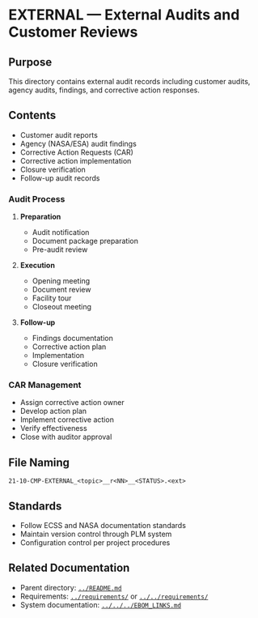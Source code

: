 # EXTERNAL — External Audits and Customer Reviews

## Purpose

This directory contains external audit records including customer audits, agency audits, findings, and corrective action responses.

## Contents

- Customer audit reports
- Agency (NASA/ESA) audit findings
- Corrective Action Requests (CAR)
- Corrective action implementation
- Closure verification
- Follow-up audit records

### Audit Process

1. **Preparation**
   - Audit notification
   - Document package preparation
   - Pre-audit review

2. **Execution**
   - Opening meeting
   - Document review
   - Facility tour
   - Closeout meeting

3. **Follow-up**
   - Findings documentation
   - Corrective action plan
   - Implementation
   - Closure verification

### CAR Management

- Assign corrective action owner
- Develop action plan
- Implement corrective action
- Verify effectiveness
- Close with auditor approval

## File Naming

```
21-10-CMP-EXTERNAL_<topic>__r<NN>__<STATUS>.<ext>
```

## Standards

- Follow ECSS and NASA documentation standards
- Maintain version control through PLM system
- Configuration control per project procedures

## Related Documentation

- Parent directory: [`../README.md`](../README.md) 
- Requirements: [`../requirements/`](../requirements/) or [`../../requirements/`](../../requirements/)
- System documentation: [`../../../EBOM_LINKS.md`](../../../EBOM_LINKS.md)
